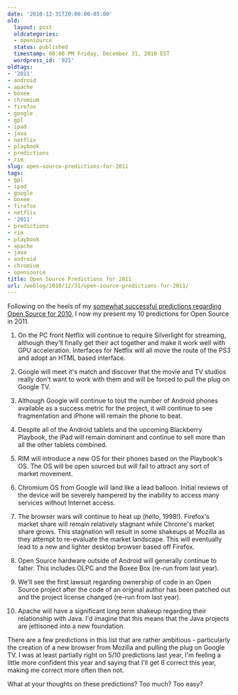 ```yaml
---
date: '2010-12-31T20:00:00-05:00'
old:
  layout: post
  oldcategories:
  - opensource
  status: published
  timestamp: 08:00 PM Friday, December 31, 2010 EST
  wordpress_id: '921'
oldtags:
- '2011'
- android
- apache
- boxee
- chromium
- firefox
- google
- gpl
- ipad
- java
- netflix
- playbook
- predictions
- rim
slug: open-source-predictions-for-2011
tags:
- gpl
- ipad
- google
- boxee
- firefox
- netflix
- '2011'
- predictions
- rim
- playbook
- apache
- java
- android
- chromium
- opensource
title: Open Source Predictions for 2011
url: /weblog/2010/12/31/open-source-predictions-for-2011/
---
```


Following on the heels of my [somewhat successful predictions regarding Open Source for 2010]( http://patrick.wagstrom.net/weblog/2010/12/31/a-review-of-open-source-predictions-for-2010/), I now my present my 10 predictions for Open Source in 2011.





  1. On the PC front Netflix will continue to require Silverlight for streaming, although they'll finally get their act together and make it work well with GPU acceleration. Interfaces for Netflix will all move the route of the PS3 and adopt an HTML based interface.


  2. Google will meet it's match and discover that the movie and TV studios really don't want to work with them and will be forced to pull the plug on Google TV.


  3. Although Google will continue to tout the number of Android phones available as a success metric for the project, it will continue to see fragmentation and iPhone will remain the phone to beat.


  4. Despite all of the Android tablets and the upcoming Blackberry Playbook, the iPad will remain dominant and continue to sell more than all the other tablets combined.


  5. RIM will introduce a new OS for their phones based on the Playbook's OS. The OS will be open sourced but will fail to attract any sort of market movement.


  6. Chromium OS from Google will land like a lead balloon.  Initial reviews of the device will be severely hampered by the inability to access many services without Internet access.


  7. The browser wars will continue to heat up (hello, 1998!). Firefox's market share will remain relatively stagnant while Chrome's market share grows. This stagnation will result in some shakeups at Mozilla as they attempt to re-evaluate the market landscape.  This will eventually lead to a new and lighter desktop browser based off Firefox.


  8. Open Source hardware outside of Android will generally continue to falter. This includes OLPC and the Boxee Box (re-run from last year).


  9. We'll see the first lawsuit regarding ownership of code in an Open Source project after the code of an original author has been patched out and the project license changed (re-run from last year).


  10. Apache will have a significant long term shakeup regarding their relationship with Java.  I'd imagine that this means that the Java projects are jettisoned into a new foundation.



There are a few predictions in this list that are rather ambitious - particularly the creation of a new browser from Mozilla and pulling the plug on Google TV. I was at least partially right on 5/10 predictions last year, I'm feeling a little more confident this year and saying that I'll get 6 correct this year, making me correct more often then not.

What at your thoughts on these predictions?  Too much? Too easy?